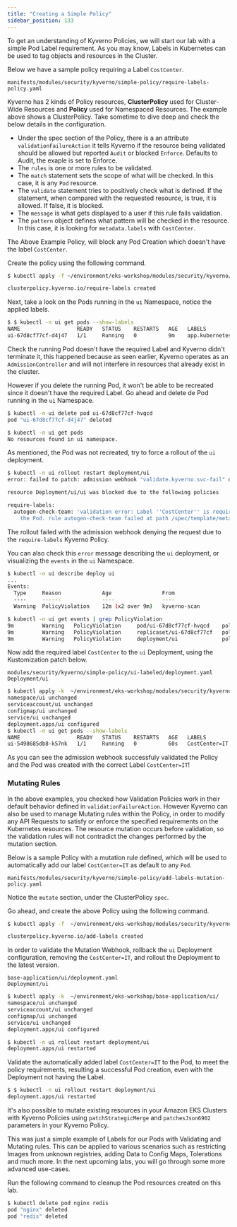 ```yaml
---
title: "Creating a Simple Policy"
sidebar_position: 133
---
```


To get an understanding of Kyverno Policies, we will start our lab with a simple Pod Label requirement. As you may know, Labels in Kubernetes can be used to tag objects and resources in the Cluster.

Below we have a sample policy requiring a Label `CostCenter`.

```file
manifests/modules/security/kyverno/simple-policy/require-labels-policy.yaml
```

Kyverno has 2 kinds of Policy resources, **ClusterPolicy** used for Cluster-Wide Resources and **Policy** used for Namespaced Resources. The example above shows a ClusterPolicy. Take sometime to dive deep and check the below details in the configuration.

* Under the spec section of the Policy, there is a an attribute `validationFailureAction` it tells Kyverno if the resource being validated should be allowed but reported `Audit` or blocked `Enforce`. Defaults to Audit, the exaple is set to Enforce.
* The `rules` is one or more rules to be validated.
* The `match` statement sets the scope of what will be checked. In this case, it is any `Pod` resource.
* The `validate` statement tries to positively check what is defined. If the statement, when compared with the requested resource, is true, it is allowed. If false, it is blocked.
* The `message` is what gets displayed to a user if this rule fails validation.
* The `pattern` object defines what pattern will be checked in the resource. In this case, it is looking for `metadata.labels` with `CostCenter`.

The Above Example Policy, will block any Pod Creation which doesn't have the label `CostCenter`.

Create the policy using the following command.

```bash
$ kubectl apply -f ~/environment/eks-workshop/modules/security/kyverno/simple-policy/require-labels-policy.yaml

clusterpolicy.kyverno.io/require-labels created
```

Next, take a look on the Pods running in the `ui` Namespace, notice the applied labels.

```bash
$ $ kubectl -n ui get pods --show-labels
NAME                  READY   STATUS    RESTARTS   AGE   LABELS
ui-67d8cf77cf-d4j47   1/1     Running   0          9m    app.kubernetes.io/component=service,app.kubernetes.io/created-by=eks-workshop,app.kubernetes.io/instance=ui,app.kubernetes.io/name=ui,pod-template-hash=67d8cf77cf
```

Check the running Pod doesn't have the required Label and Kyverno didn't terminate it, this happened because as seen earlier, Kyverno operates as an `AdmissionController` and will not interfere in resources that already exist in the cluster.

However if you delete the running Pod, it won't be able to be recreated since it doesn't have the required Label. Go ahead and delete de Pod running in the `ui` Namespace.

```bash
$ kubectl -n ui delete pod ui-67d8cf77cf-hvqcd 
pod "ui-67d8cf77cf-d4j47" deleted

$ kubectl -n ui get pods                                                                                                                                                                                                                                                                                                                                                                                     
No resources found in ui namespace.
```

As mentioned, the Pod was not recreated, try to force a rollout of the `ui` deployment.

```bash
$ kubectl -n ui rollout restart deployment/ui                                                                                                                                                                                                                                                                                                                                                                       
error: failed to patch: admission webhook "validate.kyverno.svc-fail" denied the request: 

resource Deployment/ui/ui was blocked due to the following policies 

require-labels:
  autogen-check-team: 'validation error: Label ''CostCenter'' is required to deploy
    the Pod. rule autogen-check-team failed at path /spec/template/metadata/labels/CostCenter/'
```

The rollout failed with the admission webhook denying the request due to the  `require-labels` Kyverno Policy.

You can also check this `error` message describing the `ui` deployment, or visualizing the `events` in the `ui` Namespace.

```bash
$ kubectl -n ui describe deploy ui 
...
Events:
  Type     Reason             Age                From                   Message
  ----     ------             ----               ----                   -------
  Warning  PolicyViolation    12m (x2 over 9m)   kyverno-scan           policy require-labels/autogen-check-team fail: validation error: Label 'CostCenter' is required to deploy the Pod. rule autogen-check-team failed at path /spec/template/metadata/labels/CostCenter/

$ kubectl -n ui get events | grep PolicyViolation
9m         Warning   PolicyViolation     pod/ui-67d8cf77cf-hvqcd    policy require-labels/check-team fail: validation error: Label 'CostCenter' is required to deploy the Pod. rule check-team failed at path /metadata/labels/CostCenter/
9m         Warning   PolicyViolation     replicaset/ui-67d8cf77cf   policy require-labels/autogen-check-team fail: validation error: Label 'CostCenter' is required to deploy the Pod. rule autogen-check-team failed at path /spec/template/metadata/labels/CostCenter/
9m         Warning   PolicyViolation     deployment/ui              policy require-labels/autogen-check-team fail: validation error: Label 'CostCenter' is required to deploy the Pod. rule autogen-check-team failed at path /spec/template/metadata/labels/CostCenter/
```

Now add the required label `CostCenter` to the `ui` Deployment, using the Kustomization patch below.

```kustomization
modules/security/kyverno/simple-policy/ui-labeled/deployment.yaml
Deployment/ui
```

```bash
$ kubectl apply -k  ~/environment/eks-workshop/modules/security/kyverno/simple-policy/ui-labeled/
namespace/ui unchanged
serviceaccount/ui unchanged
configmap/ui unchanged
service/ui unchanged
deployment.apps/ui configured
$ kubectl -n ui get pods --show-labels                                                                                                                                                                                                                                                                                                                                                                              
NAME                  READY   STATUS    RESTARTS   AGE   LABELS
ui-5498685db8-k57nk   1/1     Running   0          60s   CostCenter=IT,app.kubernetes.io/component=service,app.kubernetes.io/created-by=eks-workshop,app.kubernetes.io/instance=ui,app.kubernetes.io/name=ui,pod-template-hash=5498685db8
```

As you can see the admission webhook successfuly validated the Policy and the Pod was created with the correct Label `CostCenter=IT`!

### Mutating Rules

In the above examples, you checked how Validation Policies work in their default behavior defined in `validationFailureAction`. However Kyverno can also be used to manage Mutating rules within the Policy, in order to modify any API Requests to satisfy or enforce the specified requirements on the Kubernetes resources. The resource mutation occurs before validation, so the validation rules will not contradict the changes performed by the mutation section.

Below is a sample Policy with a mutation rule defined, which will be used to automatically add our label `CostCenter=IT` as default to any `Pod`.

```file
manifests/modules/security/kyverno/simple-policy/add-labels-mutation-policy.yaml
```

Notice the `mutate` section, under the ClusterPolicy `spec`.

Go ahead, and create the above Policy using the following command.

```bash
$ kubectl apply -f  ~/environment/eks-workshop/modules/security/kyverno/simple-policy/add-labels-mutation-policy.yaml

clusterpolicy.kyverno.io/add-labels created
```

In order to validate the Mutation Webhook, rollback the `ui` Deployment configuration, removing the `CostCenter=IT`, and rollout the Deployment to the latest version.

```kustomization
base-application/ui/deployment.yaml
Deployment/ui
```

```bash
$ kubectl apply -k  ~/environment/eks-workshop/base-application/ui/
namespace/ui unchanged
serviceaccount/ui unchanged
configmap/ui unchanged
service/ui unchanged
deployment.apps/ui configured

$ kubectl -n ui rollout restart deployment/ui 
deployment.apps/ui restarted
```

Validate the automatically added label `CostCenter=IT` to the Pod, to meet the policy requirements, resulting a successful Pod creation, even with the Deployment not having the Label.

```bash
$ $ kubectl -n ui rollout restart deployment/ui
deployment.apps/ui restarted
```

It's also possible to mutate existing resources in your Amazon EKS Clusters with Kyverno Policies using `patchStrategicMerge` and `patchesJson6902` parameters in your Kyverno Policy.

This was just a simple example of Labels for our Pods with Validating and Mutating rules. This can be applied to various scenarios such as restricting Images from unknown registries, adding Data to Config Maps, Tolerations and much more. In the next upcoming labs, you will go through some more advanced use-cases.

Run the following command to cleanup the Pod resources created on this lab.

```bash
$ kubectl delete pod nginx redis
pod "nginx" deleted
pod "redis" deleted
```
